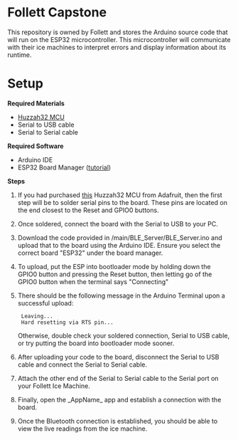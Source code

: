 # Follett Capstone
This repository is owned by Follett and stores the Arduino source code that will run on the ESP32 microcontroller. This microcontroller will communicate with their ice machines to interpret errors and display information about its runtime. 


# Setup
**Required Materials**
- [Huzzah32 MCU][1]
- Serial to USB cable
- Serial to Serial cable

**Required Software** 
- Arduino IDE
- ESP32 Board Manager ([tutorial][2])

**Steps**

1) If you had purchased [this][1] Huzzah32 MCU from Adafruit, then the first step will be to solder serial pins to the board. These pins are located on the end closest to the Reset and GPIO0 buttons. 

2) Once soldered, connect the board with the Serial to USB to your PC.

3) Download the code provided in /main/BLE_Server/BLE_Server.ino and upload that to the board using the Arduino IDE. Ensure you select the correct board "ESP32" under the board manager. 

4) To upload, put the ESP into bootloader mode by holding down the GPIO0 button and pressing the Reset button, then letting go of the GPIO0 button when the terminal says "Connecting" 

5) There should be the following message in the Arduino Terminal upon a successful upload:

        Leaving...
        Hard resetting via RTS pin...
    Otherwise, double check your soldered connection, Serial to USB cable, or try putting the board into bootloader mode sooner.

6) After uploading your code to the board, disconnect the Serial to USB cable and connect the Serial to Serial cable. 

7) Attach the other end of the Serial to Serial cable to the Serial port on your Follett Ice Machine.

8) Finally, open the \_AppName\_ app and establish a connection with the board.

9) Once the Bluetooth connection is established, you should be able to view the live readings from the ice machine. 

[1]: https://www.adafruit.com/product/4172 
[2]: https://randomnerdtutorials.com/installing-the-esp32-board-in-arduino-ide-windows-instructions/ 
